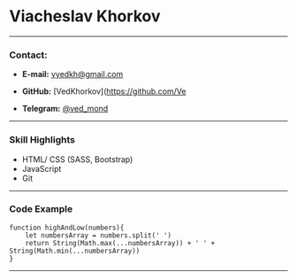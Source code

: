 # Viacheslav Khorkov
---
### Contact:

* **E-mail:** vyedkh@gmail.com

* **GitHub:** [VedKhorkov](https://github.com/Ve

* **Telegram:** [@ved_mond](https://t.me/ved_mond)
---
### Skill Highlights

* HTML/ CSS (SASS, Bootstrap)
* JavaScript
* Git
---
### Code Example
```
function highAndLow(numbers){
    let numbersArray = numbers.split(' ')
    return String(Math.max(...numbersArray)) + ' ' + String(Math.min(...numbersArray))
}
```
----